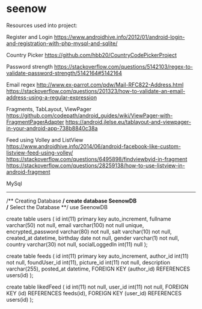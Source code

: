 # seenow


Resources used into project: 

Register and Login
https://www.androidhive.info/2012/01/android-login-and-registration-with-php-mysql-and-sqlite/


Country Picker
https://github.com/hbb20/CountryCodePickerProject

Password strength
https://stackoverflow.com/questions/5142103/regex-to-validate-password-strength/5142164#5142164

Email regex
http://www.ex-parrot.com/pdw/Mail-RFC822-Address.html
https://stackoverflow.com/questions/201323/how-to-validate-an-email-address-using-a-regular-expression

Fragments, TabLayout, ViewPager
https://github.com/codepath/android_guides/wiki/ViewPager-with-FragmentPagerAdapter
https://android.jlelse.eu/tablayout-and-viewpager-in-your-android-app-738b8840c38a

Feed using Volley and ListView
https://www.androidhive.info/2014/06/android-facebook-like-custom-listview-feed-using-volley/
https://stackoverflow.com/questions/6495898/findviewbyid-in-fragment
https://stackoverflow.com/questions/28259138/how-to-use-listview-in-android-fragment


MySql
_____


/** Creating Database **/
create database SeenowDB  
/** Select the Database **/
use SeenowDB




 create table users (
    id int(11) primary key auto_increment,
    fullname varchar(50) not null,
    email varchar(100) not null unique,
    encrypted_password varchar(80) not null,
    salt varchar(10) not null,
    created_at datetime,
    birthday date not null,
    gender varchar(1) not null,
    country varchar(30) not null,
    socialLoggedIn int(11) null
    );
 
 
 
create table feeds (
    id int(11) primary key auto_increment,
    author_id int(11) not null,
    foundUser_id int(11),
    picture_id int(11) not null,
    description varchar(255),
    posted_at datetime,
    FOREIGN KEY (author_id) REFERENCES users(id)
);
 
 
 
create table likedFeed (
    id int(11) not null,
    user_id int(11) not null,
    FOREIGN KEY (id) REFERENCES feeds(id),
    FOREIGN KEY (user_id) REFERENCES users(id)
);
